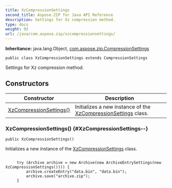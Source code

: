 ```yaml
---
title: XzCompressionSettings
second_title: Aspose.ZIP for Java API Reference
description: Settings for Xz compression method.
type: docs
weight: 92
url: /java/com.aspose.zip/xzcompressionsettings/
---
```


**Inheritance:**
java.lang.Object, [com.aspose.zip.CompressionSettings](../../com.aspose.zip/compressionsettings)
```
public class XzCompressionSettings extends CompressionSettings
```

Settings for Xz compression method.
## Constructors

| Constructor | Description |
| --- | --- |
| [XzCompressionSettings()](#XzCompressionSettings--) | Initializes a new instance of the [XzCompressionSettings](../../com.aspose.zip/xzcompressionsettings) class. |
### XzCompressionSettings() {#XzCompressionSettings--}
```
public XzCompressionSettings()
```


Initializes a new instance of the [XzCompressionSettings](../../com.aspose.zip/xzcompressionsettings) class.

```

     try (Archive archive = new Archive(new ArchiveEntrySettings(new XzCompressionSettings()))) {
         archive.createEntry("data.bin", "data.bin");
         archive.save("archive.zip");
     }
 
```



